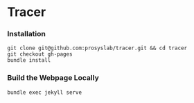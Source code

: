 # Tracer

### Installation
```
git clone git@github.com:prosyslab/tracer.git && cd tracer
git checkout gh-pages
bundle install
```

### Build the Webpage Locally
```
bundle exec jekyll serve
```
